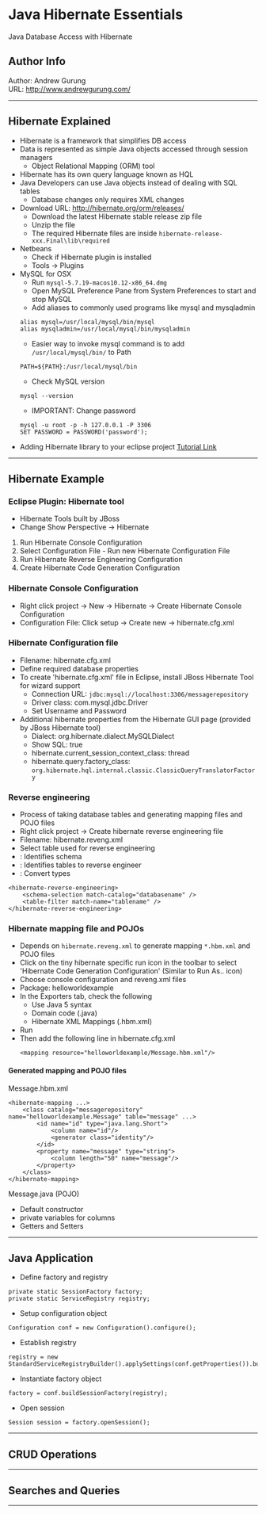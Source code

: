# Java Hibernate Essentials
Java Database Access with Hibernate

Author Info
-----------
Author: Andrew Gurung <br>
URL: http://www.andrewgurung.com/

-----------

## Hibernate Explained
- Hibernate is a framework that simplifies DB access
- Data is represented as simple Java objects accessed through session managers
  - Object Relational Mapping (ORM) tool
- Hibernate has its own query language known as HQL
- Java Developers can use Java objects instead of dealing with SQL tables
  - Database changes only requires XML changes
- Download URL: http://hibernate.org/orm/releases/
  - Download the latest Hibernate stable release zip file
  - Unzip the file
  - The required Hibernate files are inside `hibernate-release-xxx.Final\lib\required`
- Netbeans
  - Check if Hibernate plugin is installed
  - Tools -> Plugins
- MySQL for OSX
  - Run `mysql-5.7.19-macos10.12-x86_64.dmg`
  - Open MySQL Preference Pane from System Preferences to start and stop MySQL
  - Add aliases to commonly used programs like mysql and mysqladmin
  ```
  alias mysql=/usr/local/mysql/bin/mysql
  alias mysqladmin=/usr/local/mysql/bin/mysqladmin
  ```
  - Easier way to invoke mysql command is to add `/usr/local/mysql/bin/` to Path
  ```
  PATH=${PATH}:/usr/local/mysql/bin
  ```
  - Check MySQL version
  ```
  mysql --version
  ```
  - IMPORTANT: Change password
  ```
  mysql -u root -p -h 127.0.0.1 -P 3306
  SET PASSWORD = PASSWORD('password');
  ```
- Adding Hibernate library to your eclipse project
  [Tutorial Link](https://kaanmutlu.wordpress.com/2011/07/30/hibernate-installationsetup-on-eclipse-ide/)
-----------

## Hibernate Example

### Eclipse Plugin: Hibernate tool
  - Hibernate Tools built by JBoss
  - Change Show Perspective -> Hibernate

  1. Run Hibernate Console Configuration
  2. Select Configuration File
    - Run new Hibernate Configuration File
  3. Run Hibernate Reverse Engineering Configuration
  4. Create Hibernate Code Generation Configuration

### Hibernate Console Configuration
- Right click project -> New -> Hibernate -> Create Hibernate Console Configuration
- Configuration File: Click setup -> Create new -> hibernate.cfg.xml

### Hibernate Configuration file
- Filename: hibernate.cfg.xml
- Define required database properties
- To create 'hibernate.cfg.xml' file in Eclipse, install JBoss Hibernate Tool for wizard support
  - Connection URL: `jdbc:mysql://localhost:3306/messagerepository`
  - Driver class: com.mysql.jdbc.Driver
  - Set Username and Password
- Additional hibernate properties from the Hibernate GUI page (provided by JBoss Hibernate tool)
  - Dialect: org.hibernate.dialect.MySQLDialect
  - Show SQL: true
  - hibernate.current_session_context_class: thread
  - hibernate.query.factory_class: `org.hibernate.hql.internal.classic.ClassicQueryTranslatorFactory`

### Reverse engineering
- Process of taking database tables and generating mapping files and POJO files
- Right click project -> Create hibernate reverse engineering file
- Filename: hibernate.reveng.xml
- Select table used for reverse engineering
- <schema-selection>: Identifies schema
- <table-filter>: Identifies tables to reverse engineer
- <type-mapping>: Convert types
```
<hibernate-reverse-engineering>
	<schema-selection match-catalog="databasename" />
	<table-filter match-name="tablename" />
</hibernate-reverse-engineering>
```

### Hibernate mapping file and POJOs
- Depends on `hibernate.reveng.xml` to generate mapping `*.hbm.xml` and POJO files
- Click on the tiny hibernate specific run icon in the toolbar to select 'Hibernate Code Generation Configuration' (Similar to Run As.. icon)
- Choose console configuration and reveng.xml files
- Package: helloworldexample
- In the Exporters tab, check the following
  - Use Java 5 syntax
  - Domain code (.java)
  - Hibernate XML Mappings (.hbm.xml)
- Run
- Then add the following line in hibernate.cfg.xml
  ```
  <mapping resource="helloworldexample/Message.hbm.xml"/>
  ```

#### Generated mapping and POJO files
Message.hbm.xml
```
<hibernate-mapping ...>
    <class catalog="messagerepository" name="helloworldexample.Message" table="message" ...>
        <id name="id" type="java.lang.Short">
            <column name="id"/>
            <generator class="identity"/>
        </id>
        <property name="message" type="string">
            <column length="50" name="message"/>
        </property>
    </class>
</hibernate-mapping>
```

Message.java (POJO)
- Default constructor
- private variables for columns
- Getters and Setters
-----------

## Java Application
- Define factory and registry
```
private static SessionFactory factory;
private static ServiceRegistry registry;
```

- Setup configuration object
```
Configuration conf = new Configuration().configure();
```

- Establish registry
```
registry = new StandardServiceRegistryBuilder().applySettings(conf.getProperties()).build();
```

- Instantiate factory object
```
factory = conf.buildSessionFactory(registry);
```

- Open session
```
Session session = factory.openSession();
```


-----------

## CRUD Operations
-----------

## Searches and Queries
-----------
